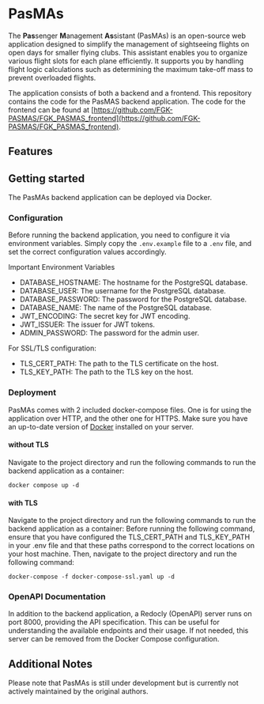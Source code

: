 # PasMAs

The **Pas**senger **M**anagement **As**sistant (PasMAs) is an open-source web application designed to simplify the management of sightseeing flights on open days for smaller flying clubs. This assistant enables you to organize various flight slots for each plane efficiently. It supports you by handling flight logic calculations such as determining the maximum take-off mass to prevent overloaded flights.

The application consists of both a backend and a frontend. This repository contains the code for the PasMAS backend application. The code for the frontend can be found at [https://github.com/FGK-PASMAS/FGK_PASMAS_frontend](https://github.com/FGK-PASMAS/FGK_PASMAS_frontend).

## Features

## Getting started
The PasMAs backend application can be deployed via Docker.

### Configuration
Before running the backend application, you need to configure it via environment variables. Simply copy the `.env.example` file to a `.env` file, and set the correct configuration values accordingly.

Important Environment Variables

- DATABASE_HOSTNAME: The hostname for the PostgreSQL database.
- DATABASE_USER: The username for the PostgreSQL database.
- DATABASE_PASSWORD: The password for the PostgreSQL database.
- DATABASE_NAME: The name of the PostgreSQL database.
- JWT_ENCODING: The secret key for JWT encoding.
- JWT_ISSUER: The issuer for JWT tokens.
- ADMIN_PASSWORD: The password for the admin user.

For SSL/TLS configuration:

- TLS_CERT_PATH: The path to the TLS certificate on the host.
- TLS_KEY_PATH: The path to the TLS key on the host.

### Deployment
PasMAs comes with 2 included docker-compose files. One is for using the application over HTTP, and the other one for HTTPS. Make sure you have an up-to-date version of [Docker](https://www.docker.com/) installed on your server.

#### without TLS
Navigate to the project directory and run the following commands to run the backend application as a container:

```
docker compose up -d
```

#### with TLS
Navigate to the project directory and run the following commands to run the backend application as a container:
Before running the following command, ensure that you have configured the TLS_CERT_PATH and TLS_KEY_PATH in your .env file and that these paths correspond to the correct locations on your host machine. Then, navigate to the project directory and run the following command:

```
docker-compose -f docker-compose-ssl.yaml up -d
```

### OpenAPI Documentation

In addition to the backend application, a Redocly (OpenAPI) server runs on port 8000, providing the API specification. This can be useful for understanding the available endpoints and their usage. If not needed, this server can be removed from the Docker Compose configuration.

## Additional Notes
Please note that PasMAs is still under development but is currently not actively maintained by the original authors.

